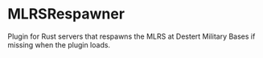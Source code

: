 # MLRSRespawner
Plugin for Rust servers that respawns the MLRS at Destert Military Bases if missing when the plugin loads.

